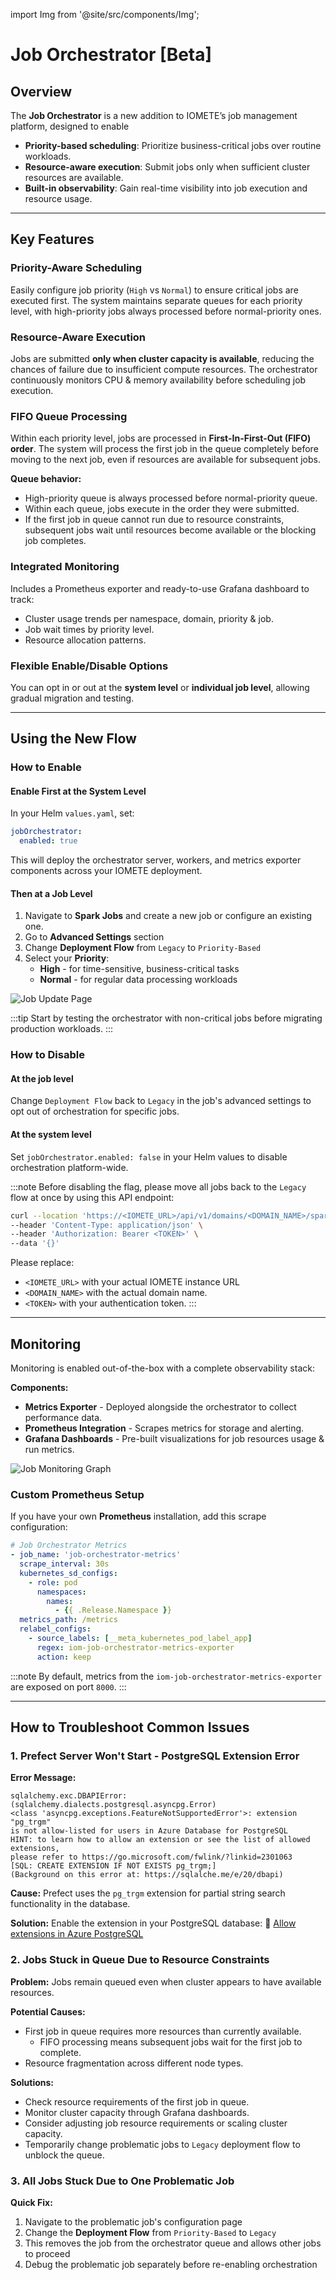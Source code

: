 import Img from '@site/src/components/Img';

# Job Orchestrator [Beta]

## Overview

The **Job Orchestrator** is a new addition to IOMETE’s job management platform, designed to enable
- **Priority-based scheduling**: Prioritize business-critical jobs over routine workloads.
- **Resource-aware execution**: Submit jobs only when sufficient cluster resources are available.
- **Built-in observability**: Gain real-time visibility into job execution and resource usage.

---

## Key Features

### Priority-Aware Scheduling
Easily configure job priority (`High` vs `Normal`) to ensure critical jobs are executed first. The system maintains separate queues for each priority level, with high-priority jobs always processed before normal-priority ones.

### Resource-Aware Execution
Jobs are submitted **only when cluster capacity is available**, reducing the chances of failure due to insufficient compute resources. The orchestrator continuously monitors CPU & memory availability before scheduling job execution.

### FIFO Queue Processing
Within each priority level, jobs are processed in **First-In-First-Out (FIFO) order**. The system will process the first job in the queue completely before moving to the next job, even if resources are available for subsequent jobs.

**Queue behavior:**
- High-priority queue is always processed before normal-priority queue.
- Within each queue, jobs execute in the order they were submitted.
- If the first job in queue cannot run due to resource constraints, subsequent jobs wait until resources become available or the blocking job completes.

### Integrated Monitoring
Includes a Prometheus exporter and ready-to-use Grafana dashboard to track:
- Cluster usage trends per namespace, domain, priority & job.
- Job wait times by priority level.
- Resource allocation patterns.

### Flexible Enable/Disable Options
You can opt in or out at the **system level** or **individual job level**, allowing gradual migration and testing.

---

## Using the New Flow

### How to Enable

#### Enable First at the System Level
In your Helm `values.yaml`, set:
```yaml
jobOrchestrator:
  enabled: true
```
This will deploy the orchestrator server, workers, and metrics exporter components across your IOMETE deployment.

#### Then at a Job Level
1. Navigate to **Spark Jobs** and create a new job or configure an existing one.
2. Go to **Advanced Settings** section
3. Change **Deployment Flow** from `Legacy` to `Priority-Based`
4. Select your **Priority**:
   - **High** - for time-sensitive, business-critical tasks
   - **Normal** - for regular data processing workloads

<Img src="/img/guides/spark-job/job-update-page-renamed.png" alt="Job Update Page" />

:::tip
Start by testing the orchestrator with non-critical jobs before migrating production workloads.
:::

### How to Disable

#### At the job level
Change `Deployment Flow` back to `Legacy` in the job's advanced settings to opt out of orchestration for specific jobs.

#### At the system level
Set `jobOrchestrator.enabled: false` in your Helm values to disable orchestration platform-wide.

:::note
Before disabling the flag, please move all jobs back to the `Legacy` flow at once by using  this API endpoint:

```bash
curl --location 'https://<IOMETE_URL>/api/v1/domains/<DOMAIN_NAME>/spark/jobs/migrate-from-prefect' \
--header 'Content-Type: application/json' \
--header 'Authorization: Bearer <TOKEN>' \
--data '{}'
```
Please replace: 
- `<IOMETE_URL>` with your actual IOMETE instance URL
- `<DOMAIN_NAME>` with the actual domain name.
- `<TOKEN>` with your authentication token.
:::

---

## Monitoring

Monitoring is enabled out-of-the-box with a complete observability stack:

**Components:**
- **Metrics Exporter** - Deployed alongside the orchestrator to collect performance data.
- **Prometheus Integration** - Scrapes metrics for storage and alerting.
- **Grafana Dashboards** - Pre-built visualizations for job resources usage & run metrics.

<Img src="/img/guides/spark-job/job-metrics-monitoring-graphs.png" alt="Job Monitoring Graph" />

### Custom Prometheus Setup

If you have your own **Prometheus** installation, add this scrape configuration:

```yaml
# Job Orchestrator Metrics
- job_name: 'job-orchestrator-metrics'
  scrape_interval: 30s
  kubernetes_sd_configs:
    - role: pod
      namespaces:
        names:
          - {{ .Release.Namespace }}
  metrics_path: /metrics
  relabel_configs:
    - source_labels: [__meta_kubernetes_pod_label_app]
      regex: iom-job-orchestrator-metrics-exporter
      action: keep
```
:::note
By default, metrics from the `iom-job-orchestrator-metrics-exporter` are exposed on port `8000`.
:::

---

## How to Troubleshoot Common Issues

### 1. Prefect Server Won't Start - PostgreSQL Extension Error

**Error Message:**
```text
sqlalchemy.exc.DBAPIError: (sqlalchemy.dialects.postgresql.asyncpg.Error) 
<class 'asyncpg.exceptions.FeatureNotSupportedError'>: extension "pg_trgm" 
is not allow-listed for users in Azure Database for PostgreSQL
HINT: to learn how to allow an extension or see the list of allowed extensions, 
please refer to https://go.microsoft.com/fwlink/?linkid=2301063
[SQL: CREATE EXTENSION IF NOT EXISTS pg_trgm;]
(Background on this error at: https://sqlalche.me/e/20/dbapi)
```

**Cause:** Prefect uses the `pg_trgm` extension for partial string search functionality in the database.

**Solution:** Enable the extension in your PostgreSQL database: 
🔗 [Allow extensions in Azure PostgreSQL](https://go.microsoft.com/fwlink/?linkid=2301063)

### 2. Jobs Stuck in Queue Due to Resource Constraints

**Problem:** Jobs remain queued even when cluster appears to have available resources.

**Potential Causes:**
- First job in queue requires more resources than currently available.
  - FIFO processing means subsequent jobs wait for the first job to complete.
- Resource fragmentation across different node types.

**Solutions:**
- Check resource requirements of the first job in queue.
- Monitor cluster capacity through Grafana dashboards.
- Consider adjusting job resource requirements or scaling cluster capacity.
- Temporarily change problematic jobs to `Legacy` deployment flow to unblock the queue.

### 3. All Jobs Stuck Due to One Problematic Job

**Quick Fix:**
1. Navigate to the problematic job's configuration page
2. Change the **Deployment Flow** from `Priority-Based` to `Legacy`
3. This removes the job from the orchestrator queue and allows other jobs to proceed
4. Debug the problematic job separately before re-enabling orchestration
